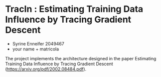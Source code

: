 # TracIn : Estimating Training Data Influence by Tracing Gradient Descent

- Syrine Enneifer 2049467
- your name + matricola

The project implements the architecture designed in the paper Estimating Training Data Influence by Tracing Gradient Descent (https://arxiv.org/pdf/2002.08484.pdf).
